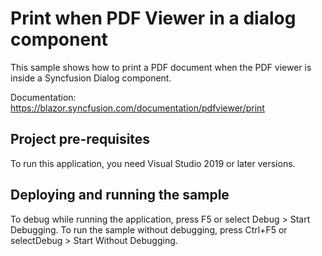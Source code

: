 # Print when PDF Viewer in a dialog component
This sample shows how to print a PDF document when the PDF viewer is inside a Syncfusion Dialog component.

Documentation: https://blazor.syncfusion.com/documentation/pdfviewer/print

## Project pre-requisites
To run this application, you need Visual Studio 2019 or later versions.

## Deploying and running the sample
To debug while running the application, press F5 or select Debug > Start Debugging. To run the sample without debugging, press Ctrl+F5 or selectDebug > Start Without Debugging.